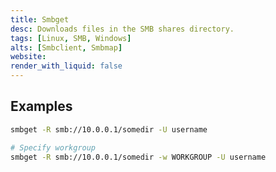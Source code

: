 ```yaml
---
title: Smbget
desc: Downloads files in the SMB shares directory.
tags: [Linux, SMB, Windows]
alts: [Smbclient, Smbmap]
website:
render_with_liquid: false
---
```


## Examples

```sh
smbget -R smb://10.0.0.1/somedir -U username

# Specify workgroup
smbget -R smb://10.0.0.1/somedir -w WORKGROUP -U username
```